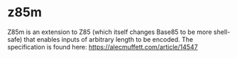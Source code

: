 # z85m
Z85m is an extension to Z85 (which itself changes Base85 to be more shell-safe)
that enables inputs of arbitrary length to be encoded.
The specification is found here: https://alecmuffett.com/article/14547

